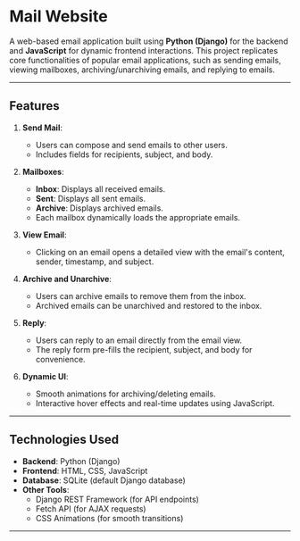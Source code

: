 # Mail Website

A web-based email application built using **Python (Django)** for the backend and **JavaScript** for dynamic frontend interactions. This project replicates core functionalities of popular email applications, such as sending emails, viewing mailboxes, archiving/unarchiving emails, and replying to emails.

---

## Features

1. **Send Mail**:
   - Users can compose and send emails to other users.
   - Includes fields for recipients, subject, and body.

2. **Mailboxes**:
   - **Inbox**: Displays all received emails.
   - **Sent**: Displays all sent emails.
   - **Archive**: Displays archived emails.
   - Each mailbox dynamically loads the appropriate emails.

3. **View Email**:
   - Clicking on an email opens a detailed view with the email's content, sender, timestamp, and subject.

4. **Archive and Unarchive**:
   - Users can archive emails to remove them from the inbox.
   - Archived emails can be unarchived and restored to the inbox.

5. **Reply**:
   - Users can reply to an email directly from the email view.
   - The reply form pre-fills the recipient, subject, and body for convenience.

6. **Dynamic UI**:
   - Smooth animations for archiving/deleting emails.
   - Interactive hover effects and real-time updates using JavaScript.

---

## Technologies Used

- **Backend**: Python (Django)
- **Frontend**: HTML, CSS, JavaScript
- **Database**: SQLite (default Django database)
- **Other Tools**:
  - Django REST Framework (for API endpoints)
  - Fetch API (for AJAX requests)
  - CSS Animations (for smooth transitions)

---
